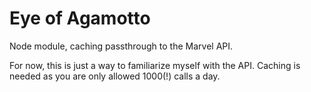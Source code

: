 Eye of Agamotto
===============

Node module, caching passthrough to the Marvel API.

For now, this is just a way to familiarize myself with the API. Caching is needed as you are only allowed 1000(!) calls a day.
